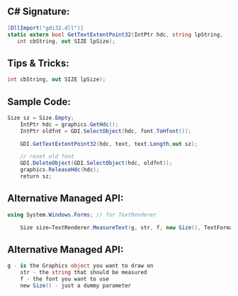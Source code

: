 
## C# Signature:
```cs
[DllImport("gdi32.dll")]
static extern bool GetTextExtentPoint32(IntPtr hdc, string lpString,
   int cbString, out SIZE lpSize);
```

## Tips & Tricks:
```cs
int cbString, out SIZE lpSize);
```

## Sample Code:
```cs
Size sz = Size.Empty;
    IntPtr hdc = graphics.GetHdc();
    IntPtr oldfnt = GDI.SelectObject(hdc, font.ToHfont());

    GDI.GetTextExtentPoint32(hdc, text, text.Length,out sz);

    // reset old font
    GDI.DeleteObject(GDI.SelectObject(hdc, oldfnt));
    graphics.ReleaseHdc(hdc);
    return sz;
```

## Alternative Managed API:
```cs
using System.Windows.Forms; // for TextRenderer

    Size size=TextRenderer.MeasureText(g, str, f, new Size(), TextFormatFlags.NoPadding);
```

## Alternative Managed API:
```cs
g - is the Graphics object you want to draw on
    str - the string that should be measured
    f - the font you want to use
    new Size() - just a dummy parameter
```
